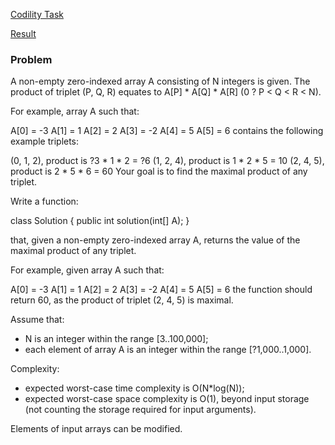 [Codility Task](https://codility.com/programmers/task/max_product_of_three/)

[Result](https://codility.com/demo/results/trainingJKA97H-7V2/)

### Problem

A non-empty zero-indexed array A consisting of N integers is given. The product of triplet (P, Q, R) equates to A[P] * A[Q] * A[R] (0 ? P < Q < R < N).

For example, array A such that:

  A[0] = -3
  A[1] = 1
  A[2] = 2
  A[3] = -2
  A[4] = 5
  A[5] = 6
contains the following example triplets:

(0, 1, 2), product is ?3 * 1 * 2 = ?6
(1, 2, 4), product is 1 * 2 * 5 = 10
(2, 4, 5), product is 2 * 5 * 6 = 60
Your goal is to find the maximal product of any triplet.

Write a function:

class Solution { public int solution(int[] A); }

that, given a non-empty zero-indexed array A, returns the value of the maximal product of any triplet.

For example, given array A such that:

  A[0] = -3
  A[1] = 1
  A[2] = 2
  A[3] = -2
  A[4] = 5
  A[5] = 6
the function should return 60, as the product of triplet (2, 4, 5) is maximal.

Assume that:

* N is an integer within the range [3..100,000];
* each element of array A is an integer within the range [?1,000..1,000].

Complexity:

* expected worst-case time complexity is O(N*log(N));
* expected worst-case space complexity is O(1), beyond input storage (not counting the storage required for input arguments).

Elements of input arrays can be modified.